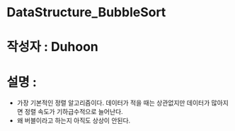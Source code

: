 # DataStructure_BubbleSort
# 작성자 : Duhoon
# 설명 :
- 가장 기본적인 정렬 알고리즘이다. 데이터가 적을 때는 상관없지만 데이터가 많아지면 정렬 속도가 기하급수적으로 늘어난다.
- 왜 버블이라고 하는지 아직도 상상이 안된다.
